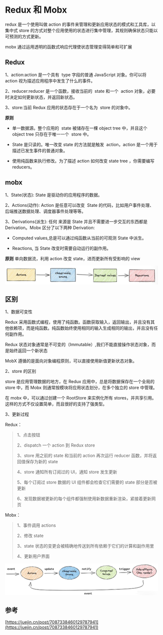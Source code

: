 # Redux 和 Mobx

redux 是一个使用叫做 action 的事件来管理和更新应用状态的模式和工具库，以集中式 store 的方式对整个应用使用的状态进行集中管理，其规则确保状态只能以可预测的方式更新。

mobx 通过运用透明的函数式响应代理使状态管理变得简单和可扩展

## Redux

1、action:action 是一个具有  type 字段的普通 JavaScript 对象。你可以将 action 视为描述应用程序中发生了什么的事件。

2、reducer:reducer 是一个函数，接收当前的  state 和一个  action 对象，必要时决定如何更新状态，并返回新状态。

3、store:当前 Redux 应用的状态存在于一个名为  store 的对象中。

**原则**

- 单一数据源。整个应用的  state 被储存在一棵 object tree 中，并且这个 object tree 只存在于唯一一个  store 中。

- State 是只读的。唯一改变 state 的方法就是触发  action，action 是一个用于描述已发生事件的普通对象。

- 使用纯函数来执行修改。为了描述 action 如何改变 state tree ，你需要编写 reducers。

## mobx

1、State(状态): State 是驱动你的应用程序的数据。

2、Actions(动作): Action 是任意可以改变  State 的代码，比如用户事件处理、后端推送数据处理、调度器事件处理等等。

3、Derivations(派生): 任何 来源是 State 并且不需要进一步交互的东西都是 Derivation。Mobx 区分了以下两种 Derivation:

- Computed values,总是可以通过纯函数从当前的可观测 State 中派生。

- Reactions, 当 State 改变时需要自动运行的副作用。

**原则**
单向数据流，利用 action 改变 state，进而更新所有受影响的 view

![alt text](image-12.png)

## 区别

1、数据可变性

Redux 采用函数式编程，使用了纯函数。函数获取输入，返回输出，并且没有其他依赖项，而是纯函数。纯函数始终使用相同的输入生成相同的输出，并且没有任何副作用。

Redux 状态对象通常是不可变的（Immutable）,我们不能直接操作状态对象，而是始终返回一个新状态

MobX 遵循的是面向对象编程原则，可以直接使用新值更新状态对象。

2、store 的区别

store 是应用管理数据的地方，在 Redux 应用中，总是将数据保存在一个全局的 store 中，而 Mobx 则通常按模块将应用状态划分，在多个独立的 store 中管理。

在 mobx 中，可以通过创建一个 RootStore 来实例化所有 stores，并共享引用。这样的方式不仅设置简单，而且很好的支持了强类型。

3、更新过程

Redux：

> 1、点击按钮
>
> 2、dispatch 一个 action 到 Redux store
>
> 3、store 用之前的 state 和当前的 action 再次运行 reducer 函数，并将返回值保存为新的 state
>
> 4、store 通知所有订阅过的 UI，通知 store 发生更新
>
> 5、每个订阅过 store 数据的 UI 组件都会检查它们需要的 state 部分是否被更新
>
> 6、发现数据被更新的每个组件都强制使用新数据重新渲染，紧接着更新网页

Mobx：

> 1、事件调用 actions
>
> 2、修改 state
>
> 3、state 状态的变更会被精确地传送到所有依赖于它们的计算和副作用里
>
> 4、更新用户界面

![alt text](image-13.png)

## 参考

[https://juejin.cn/post/7087338460129787941](https://juejin.cn/post/7087338460129787941)
